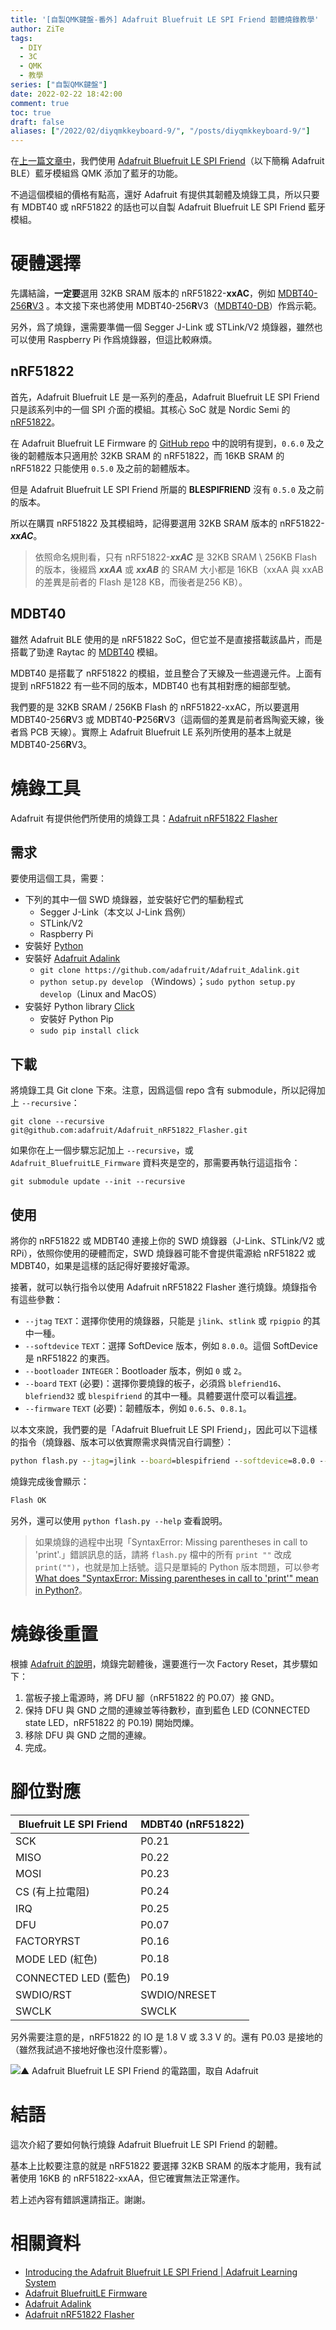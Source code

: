 ```yaml
---
title: '[自製QMK鍵盤-番外] Adafruit Bluefruit LE SPI Friend 韌體燒錄教學'
author: ZiTe
tags:
  - DIY
  - 3C
  - QMK
  - 教學
series: ["自製QMK鍵盤"]
date: 2022-02-22 18:42:00
comment: true
toc: true
draft: false
aliases: ["/2022/02/diyqmkkeyboard-9/", "/posts/diyqmkkeyboard-9/"]
---
```


在[上一篇文章中](/posts/diyqmkkeyboard-ble/)，我們使用 [Adafruit Bluefruit LE SPI Friend](https://www.adafruit.com/product/2633)（以下簡稱 Adafruit BLE）藍牙模組爲 QMK 添加了藍牙的功能。

不過這個模組的價格有點高，還好 Adafruit 有提供其韌體及燒錄工具，所以只要有 MDBT40 或 nRF51822 的話也可以自製 Adafruit Bluefruit LE SPI Friend 藍牙模組。

<!--more-->

# 硬體選擇

先講結論，**一定要**選用 32KB SRAM 版本的 nRF51822-**xxAC**，例如 [MDBT40-256**R**V3](https://www.raytac.com/product/ins.php?index_id=74) 。本文接下來也將使用 MDBT40-256**R**V3（[MDBT40-DB](https://www.raytac.com/product/ins.php?index_id=84)）作爲示範。

另外，爲了燒錄，還需要準備一個 Segger J-Link 或 STLink/V2 燒錄器，雖然也可以使用 Raspberry Pi 作爲燒錄器，但這比較麻煩。

## nRF51822
首先，Adafruit Bluefruit LE 是一系列的產品，Adafruit Bluefruit LE SPI Friend 只是該系列中的一個 SPI 介面的模組。其核心 SoC 就是 Nordic Semi 的 [nRF51822](https://www.nordicsemi.com/products/nrf51822)。

在 Adafruit Bluefruit LE Firmware 的 [GitHub repo](https://github.com/adafruit/Adafruit_BluefruitLE_Firmware#firmwareboard-compatibility-chart) 中的說明有提到，`0.6.0` 及之後的韌體版本只適用於 32KB SRAM 的 nRF51822，而 16KB SRAM 的 nRF51822 只能使用 `0.5.0` 及之前的韌體版本。

但是 Adafruit Bluefruit LE SPI Friend 所屬的 **BLESPIFRIEND** 沒有 `0.5.0` 及之前的版本。

所以在購買 nRF51822 及其模組時，記得要選用 32KB SRAM 版本的 nRF51822-***xxAC***。

> 依照命名規則看，只有 nRF51822-***xxAC*** 是 32KB SRAM \ 256KB Flash 的版本，後綴爲 ***xxAA*** 或 ***xxAB*** 的 SRAM 大小都是 16KB（xxAA 與 xxAB 的差異是前者的 Flash 是128 KB，而後者是256 KB）。

## MDBT40
雖然 Adafruit BLE 使用的是 nRF51822 SoC，但它並不是直接搭載該晶片，而是搭載了勁達 Raytac 的 [MDBT40](https://www.raytac.com/product/index.php?index_m1_id=74) 模組。

MDBT40 是搭載了 nRF51822 的模組，並且整合了天線及一些週邊元件。上面有提到 nRF51822 有一些不同的版本，MDBT40 也有其相對應的細部型號。

我們要的是 32KB SRAM / 256KB Flash 的 nRF51822-xxAC，所以要選用 MDBT40-256**R**V3 或 MDBT40-**P**256**R**V3（這兩個的差異是前者爲陶瓷天線，後者爲 PCB 天線）。實際上 Adafruit Bluefruit LE 系列所使用的基本上就是 MDBT40-256**R**V3。

# 燒錄工具

Adafruit 有提供他們所使用的燒錄工具：[Adafruit nRF51822 Flasher](https://github.com/adafruit/Adafruit_nRF51822_Flasher)

## 需求

要使用這個工具，需要：
- 下列的其中一個 SWD 燒錄器，並安裝好它們的驅動程式
	- Segger J-Link（本文以 J-Link 爲例）
	- STLink/V2
	- Raspberry Pi
- 安裝好 [Python](https://www.python.org/)
- 安裝好 [Adafruit Adalink](https://github.com/adafruit/Adafruit_Adalink)
	- `git clone https://github.com/adafruit/Adafruit_Adalink.git`
	- `python setup.py develop` （Windows）；`sudo python setup.py develop`（Linux and MacOS）
- 安裝好 Python library [Click](https://click.palletsprojects.com/en/4.x/)
	- 安裝好 Python Pip
	- `sudo pip install click`

## 下載

將燒錄工具 Git clone 下來。注意，因爲這個 repo 含有 submodule，所以記得加上 `--recursive`：
```git
git clone --recursive git@github.com:adafruit/Adafruit_nRF51822_Flasher.git
```

如果你在上一個步驟忘記加上 `--recursive`，或 `Adafruit_BluefruitLE_Firmware` 資料夾是空的，那需要再執行這這指令：
```git
git submodule update --init --recursive
```

## 使用

將你的 nRF51822 或 MDBT40 連接上你的 SWD 燒錄器（J-Link、STLink/V2 或 RPi），依照你使用的硬體而定，SWD 燒錄器可能不會提供電源給 nRF51822 或 MDBT40，如果是這樣的話記得好要接好電源。

接著，就可以執行指令以使用  Adafruit nRF51822 Flasher 進行燒錄。燒錄指令有這些參數：
- `--jtag` `TEXT`：選擇你使用的燒錄器，只能是 `jlink`、`stlink` 或 `rpigpio` 的其中一種。
- `--softdevice` `TEXT`：選擇 SoftDevice 版本，例如 `8.0.0`。這個 SoftDevice 是 nRF51822 的東西。
- `--bootloader` `INTEGER`：Bootloader 版本，例如 `0` 或 `2`。
- `--board` `TEXT` (必要)：選擇你要燒錄的板子，必須爲 `blefriend16`、`blefriend32` 或 `blespifriend` 的其中一種。具體要選什麼可以看[這裡](https://github.com/adafruit/Adafruit_BluefruitLE_Firmware/tree/03110f6819d2e8c0928ce1f3879df22dab562447#adafruit-bluefruit-le-firmware)。
- `--firmware` `TEXT` (必要)：韌體版本，例如 `0.6.5`、`0.8.1`。

以本文來說，我們要的是「Adafruit Bluefruit LE SPI Friend」，因此可以下這樣的指令（燒錄器、版本可以依實際需求與情況自行調整）：

```cmd
python flash.py --jtag=jlink --board=blespifriend --softdevice=8.0.0 --bootloader=2 --firmware=0.8.1
```

燒錄完成後會顯示：
```cmd
Flash OK
```

另外，還可以使用 `python flash.py --help` 查看說明。

> 如果燒錄的過程中出現「SyntaxError: Missing parentheses in call to 'print'.」錯誤訊息的話，請將 `flash.py` 檔中的所有 `print ""` 改成 `print("")`，也就是加上括號。這只是單純的 Python 版本問題，可以參考 [What does "SyntaxError: Missing parentheses in call to 'print'" mean in Python?](https://stackoverflow.com/questions/25445439/what-does-syntaxerror-missing-parentheses-in-call-to-print-mean-in-python)。

# 燒錄後重置

根據 [Adafruit 的說明](https://learn.adafruit.com/introducing-the-adafruit-bluefruit-spi-breakout/device-recovery)，燒錄完韌體後，還要進行一次 Factory Reset，其步驟如下：
1. 當板子接上電源時，將 DFU 腳（nRF51822 的 P0.07）接 GND。
2. 保持 DFU 與 GND 之間的連線並等待數秒，直到藍色 LED (CONNECTED state LED，nRF51822 的 P0.19) 開始閃爍。
3. 移除 DFU 與 GND 之間的連線。
4. 完成。

# 腳位對應

Bluefruit LE SPI Friend | MDBT40 (nRF51822)
-|-
SCK|P0.21
MISO|P0.22
MOSI|P0.23
CS (有上拉電阻)|P0.24
IRQ|P0.25
DFU|P0.07
FACTORYRST|P0.16
MODE LED (紅色)|P0.18
CONNECTED LED (藍色)|P0.19
SWDIO/RST|SWDIO/NRESET
SWCLK|SWCLK

另外需要注意的是，nRF51822 的 IO 是 1.8 V 或 3.3 V 的。還有 P0.03 是接地的（雖然我試過不接地好像也沒什麼影響）。

![▲ Adafruit Bluefruit LE SPI Friend 的電路圖，取自 Adafruit](https://cdn-learn.adafruit.com/assets/assets/000/026/205/original/adafruit_products_BluefruitLESPIFriend_sch.png?1436186237)

# 結語

這次介紹了要如何執行燒錄 Adafruit Bluefruit LE SPI Friend 的韌體。

基本上比較要注意的就是 nRF51822 要選擇 32KB SRAM 的版本才能用，我有試著使用 16KB 的 nRF51822-xxAA，但它確實無法正常運作。

若上述內容有錯誤還請指正。謝謝。

# 相關資料

- [Introducing the Adafruit Bluefruit LE SPI Friend | Adafruit Learning System](https://learn.adafruit.com/introducing-the-adafruit-bluefruit-spi-breakout/downloads)
- [Adafruit BluefruitLE Firmware](https://github.com/adafruit/Adafruit_BluefruitLE_Firmware)
- [Adafruit Adalink](https://github.com/adafruit/Adafruit_Adalink)
- [Adafruit nRF51822 Flasher](https://github.com/adafruit/Adafruit_nRF51822_Flasher)
